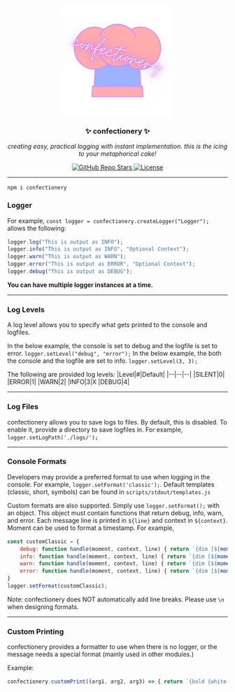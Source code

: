 <p align="center">
  <a><img src="https://github.com/enbytedev/confectionery/blob/main/ICON.png" width="250" height="250" /></a>

  <h3 align="center">✨ confectionery ✨</h3>
 <p align="center"><i>creating easy, practical logging with instant implementation. this is the icing to your metaphorical cake!</i></p>
</p>
  <p align="center">
    <a href="https://github.com/enbytedev/confectionery">
      <img alt="GitHub Repo Stars" src="https://img.shields.io/github/stars/enbytedev/confectionery?style=for-the-badge">
    </a>
    <a href="https://github.com/enbytedev/confectionery/blob/main/LICENSE">
      <img alt="License" src="https://img.shields.io/github/license/enbytedev/confectionery?style=for-the-badge&color=AA4A44" />
    </a>
  <hr>
</p>

```
npm i confectionery
```

### Logger
For example, `const logger = confectionery.createLogger("Logger");` allows the following:
```js
logger.log("This is output as INFO");
logger.info("This is output as INFO", "Optional Context");
logger.warn("This is output as WARN");
logger.error("This is output as ERROR", "Optional Context");
logger.debug("This is output as DEBUG");
```
**You can have multiple logger instances at a time.**

----
### Log Levels
A log level allows you to specify what gets printed to the console and logfiles.

In the below example, the console is set to debug and the logfile is set to error.
`logger.setLevel("debug", "error");`
In the below example, the both the console and the logfile are set to info.
`logger.setLevel(3, 3);`

The following are provided log levels:
|Level|#|Default|
|--|--|--|
|SILENT|0|
|ERROR|1|
|WARN|2|
|INFO|3|X
|DEBUG|4|

----
### Log Files
confectionery allows you to save logs to files. By default, this is disabled. To enable it, provide a directory to save logfiles in.
For example, `logger.setLogPath('./logs/');`

----
### Console Formats
Developers may provide a preferred format to use when logging in the console.
For example, `logger.setFormat('classic');`.
Default templates (classic, short, symbols) can be found in `scripts/stdout/templates.js`

Custom formats are also supported. Simply use `logger.setFormat();` with an object. 
This object must contain functions that return debug, info, warn, and error. 
Each message line is printed in `${line}` and context in `${context}`. 
Moment can be used to format a timestamp. For example,
```js
const customClassic = {
    debug: function handle(moment, context, line) { return `{dim [${moment().format('HH:mm:ss:ms')}]} {bold {white DEBUG}}: {gray ${context}}${line}\n`},
    info: function handle(moment, context, line) { return `{dim [${moment().format('HH:mm:ss:ms')}]} {bold {cyan INFO}}:  {gray ${context}}${line}\n`},
    warn: function handle(moment, context, line) { return `{dim [${moment().format('HH:mm:ss:ms')}]} {bold {yellow WARN}}:  {gray ${context}}${line}\n`},
    error: function handle(moment, context, line) { return `{dim [${moment().format('HH:mm:ss:ms')}]} {bold {red ERROR}}: {gray ${context}}${line}\n`}
}
logger.setFormat(customClassic);
```
Note: confectionery does NOT automatically add line breaks. Please use `\n` when designing formats.

----
### Custom Printing
confectionery provides a formatter to use when there is no logger, or the message needs a special format (mainly used in other modules.)

Example: 
```js
confectionery.customPrint((arg1, arg2, arg3) => { return `{bold {white ${arg1}}} {gray ${arg2}} ${arg3}\n`}, "ARGUMENT 1", "ARGUMENT 2", "ARGUMENT 3");
```